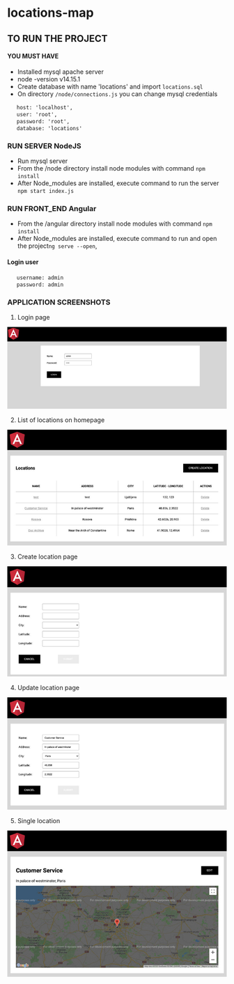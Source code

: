 # locations-map


## TO RUN THE PROJECT
#### YOU MUST HAVE
* Installed mysql apache server
* node -version v14.15.1
* Create database with name 'locations' and import `locations.sql`
* On directory `/node/connections.js` you can change mysql credentials
```
   host: 'localhost',
   user: 'root',
   password: 'root',
   database: 'locations'
```

### RUN SERVER NodeJS
* Run mysql server
* From the /node directory install node modules with command `npm install`
* After Node_modules are installed, execute command to run the server `npm start index.js`

### RUN FRONT_END Angular
* From the /angular directory install node modules with command `npm install`
* After Node_modules are installed, execute command to run and open the project`ng serve --open`,


#### Login user
```
   username: admin
   password: admin
```

### APPLICATION SCREENSHOTS

1. Login page

![alt Homepage](https://github.com/julif3r/locations-map/blob/main/screenshots/login.jpg)

2. List of locations on homepage 

![alt Homepage](https://github.com/julif3r/locations-map/blob/main/screenshots/list-of-locations.jpg)

3. Create location page 

![alt Create](https://github.com/julif3r/locations-map/blob/main/screenshots/create-location.jpg)

4. Update location page 

![alt Homepage](https://github.com/julif3r/locations-map/blob/main/screenshots/update-location.jpg)

5. Single location

![alt Single](https://github.com/julif3r/locations-map/blob/main/screenshots/single-location.jpg)

 
